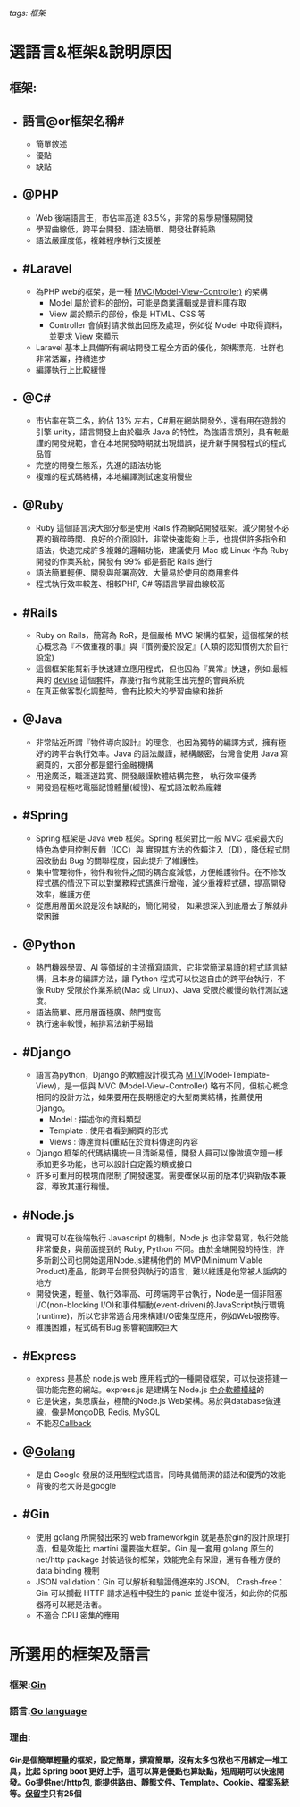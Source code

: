 ###### tags: 框架

**選語言&框架&說明原因**
===
框架:
---
- 語言@or框架名稱#
    -
    - 簡單敘述
    - 優點
    - 缺點
- @PHP
    -
    - Web 後端語言王，市佔率高達 83.5%，非常的易學易懂易開發
    - 學習曲線低，跨平台開發、語法簡單、開發社群純熟
    - 語法嚴謹度低，複雜程序執行支援差
- #Laravel
    -
    - 為PHP web的框架，是一種 [MVC(Model-View-Controller)](https://tw.alphacamp.co/blog/mvc-model-view-controller) 的架構
        - Model 屬於資料的部份，可能是商業邏輯或是資料庫存取
        - View 屬於顯示的部份，像是 HTML、CSS 等
        - Controller 會偵對請求做出回應及處理，例如從 Model 中取得資料，並要求 View 來顯示
    - Laravel 基本上具備所有網站開發工程全方面的優化，架構漂亮，社群也非常活躍，持續進步
    - 編譯執行上比較緩慢
- @C#
    -
    - 市佔率在第二名，約佔 13% 左右，C#用在網站開發外，還有用在遊戲的引擎 unity，語言開發上由於繼承 Java 的特性，為強語言類別，具有較嚴謹的開發規範，會在本地開發時期就出現錯誤，提升新手開發程式的程式品質
    - 完整的開發生態系，先進的語法功能
    - 複雜的程式碼結構，本地編譯測試速度稍慢些
- @Ruby
    -
    -  Ruby 這個語言決大部分都是使用 Rails 作為網站開發框架。減少開發不必要的瑣碎時間、良好的介面設計，非常快速能夠上手，也提供許多指令和語法，快速完成許多複雜的邏輯功能，建議使用 Mac 或 Linux 作為 Ruby 開發的作業系統，開發有 99% 都是搭配 Rails 進行
    - 語法簡單輕便、開發與部署高效、大量易於使用的商用套件
    - 程式執行效率較差、相較PHP, C# 等語言學習曲線較高
- #Rails
    -
    - Ruby on Rails，簡寫為 RoR，是個嚴格 MVC 架構的框架，這個框架的核心概念為『不做重複的事』與『慣例優於設定』(人類的認知慣例大於自行設定)
    - 這個框架能幫新手快速建立應用程式，但也因為『異常』快速，例如:最經典的 [devise](https://ihower.tw/rails/auth.html) 這個套件，靠幾行指令就能生出完整的會員系統
    - 在真正做客製化調整時，會有比較大的學習曲線和挫折
- @Java
    -
    - 非常貼近所謂『物件導向設計』的理念，也因為獨特的編譯方式，擁有極好的跨平台執行效率。Java 的語法嚴謹，結構嚴密，台灣會使用 Java 寫網頁的，大部分都是銀行金融機構
    - 用途廣泛，職涯道路寬、開發嚴謹軟體結構完整， 執行效率優秀
    - 開發過程極吃電腦記憶體量(緩慢)、程式語法較為龐雜
- #Spring
    -
    - Spring 框架是 Java web 框架。Spring 框架對比一般 MVC 框架最大的特色為使用控制反轉（IOC）與 實現其方法的依賴注入（DI），降低程式間因改動出 Bug 的關聯程度，因此提升了維護性。
    - 集中管理物件，物件和物件之間的耦合度減低，方便維護物件。在不修改程式碼的情況下可以對業務程式碼進行增強，減少重複程式碼，提高開發效率，維護方便
    - 從應用層面來說是沒有缺點的，簡化開發， 如果想深入到底層去了解就非常困難
- @Python
    -
    - 熱門機器學習、AI 等領域的主流撰寫語言，它非常簡潔易讀的程式語言結構，且本身的編譯方法，讓 Python 程式可以快速自由的跨平台執行，不像 Ruby 受限於作業系統(Mac 或 Linux)、Java 受限於緩慢的執行測試速度。
    - 語法簡單、應用層面極廣、熱門度高
    - 執行速率較慢，縮排寫法新手易錯
- #Django
    -
    - 語言為python，Django 的軟體設計模式為 [MTV](https://ycy-tai.medium.com/django-beginner-02-%E9%97%9C%E6%96%BCmtv%E6%9E%B6%E6%A7%8B-c8d55ba5aca5)(Model-Template-View)，是一個與 MVC (Model-View-Controller) 略有不同，但核心概念相同的設計方法，如果要用在長期穩定的大型商業結構，推薦使用 Django。
        - Model : 描述你的資料類型
        - Template : 使用者看到網頁的形式
        - Views : 傳達資料(重點在於資料傳達的內容 
    - Django 框架的代碼結構統一且清晰易懂，開發人員可以像做填空題一樣添加更多功能，也可以設計自定義的類或接口
    - 許多可重用的模塊而限制了開發速度。需要確保以前的版本仍與新版本兼容，導致其運行稍慢。
- #Node.js
    -
    - 實現可以在後端執行 Javascript 的機制，Node.js 也非常易寫，執行效能非常優良，與前面提到的 Ruby, Python 不同。由於全端開發的特性，許多新創公司也開始選用Node.js建構他們的 MVP(Minimum Viable Product)產品，能跨平台開發與執行的語言，難以維護是他常被人詬病的地方
    - 開發快速，輕量、執行效率高、可跨端跨平台執行，Node是一個非阻塞I/O(non-blocking I/O)和事件驅動(event-driven)的JavaScript執行環境(runtime)，所以它非常適合用來構建I/O密集型應用，例如Web服務等。
    - 維護困難，程式碼有Bug 影響範圍較巨大
- #Express
    -
    - express 是基於 node.js web 應用程式的一種開發框架，可以快速搭建一個功能完整的網站。express.js 是建構在 Node.js [中介軟體模組](https://expressjs.com/zh-tw/guide/writing-middleware.html)的
    - 它是快速，集思廣益，極簡的Node.js Web架構。易於與database做連線，像是MongoDB, Redis, MySQL
    - 不能忍[Callback](https://eyesofkids.gitbooks.io/javascript-start-from-es6/content/part4/callback.html)
- @[Golang](https://ithelp.ithome.com.tw/articles/10233791)
    -
    - 是由 Google 發展的泛用型程式語言。同時具備簡潔的語法和優秀的效能
    - 背後的老大哥是google
- #Gin
    -
    - 使用 golang 所開發出來的 web frameworkgin 就是基於gin的設計原理打造，但是效能比 martini 還要強大框架。Gin 是一套用 golang 原生的 net/http package 封裝過後的框架，效能完全有保證，還有各種方便的 data binding 機制
    - JSON validation：Gin 可以解析和驗證傳進來的 JSON。 Crash-free：Gin 可以攔截 HTTP 請求過程中發生的 panic 並從中復活，如此你的伺服器將可以總是活著。
    - 不適合 CPU 密集的應用

**所選用的框架及語言**
===
### 框架:[Gin](https://ithelp.ithome.com.tw/articles/10244740)

### 語言:[Go language](https://ithelp.ithome.com.tw/articles/10233791)
### 理由: 
#### Gin是個簡單輕量的框架，設定簡單，撰寫簡單，沒有太多包袱也不用綁定一堆工具，比起 Spring boot 更好上手，這可以算是優點也算缺點，短周期可以快速開發。Go提供net/http包, 能提供路由、靜態文件、Template、Cookie、檔案系統等。[保留字](https://www.taroballz.com/2018/03/24/Go_package/)只有25個


